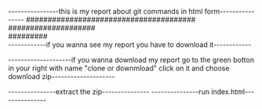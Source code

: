 ----------------this is my report about git commands in html form----------------
#######################################
          ####################         
                #########               
------------if you wanna see my report you have to download it------------

--------------------if you wanna download my report go to the green botton in your right with name "clone or downmload" click on it and choose download zip--------------------

---------------extract the zip---------------
---------------run index.html---------------
